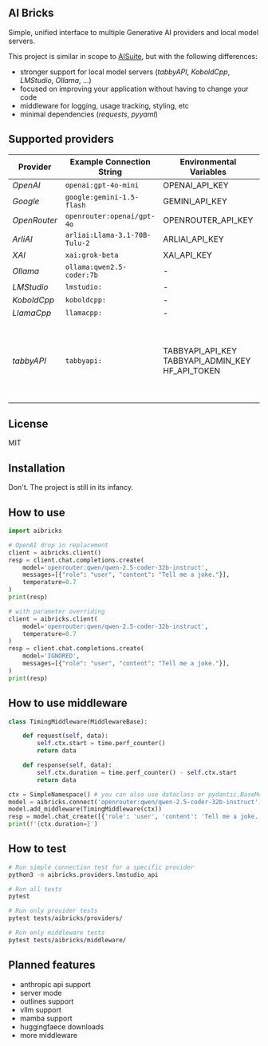 ## AI Bricks

Simple, unified interface to multiple Generative AI providers and local model servers.

This project is similar in scope to [AISuite](https://github.com/andrewyng/aisuite),
but with the following differences:
- stronger support for local model servers (*tabbyAPI*, *KoboldCpp*, *LMStudio*, *Ollama*, ...)
- focused on improving your application without having to change your code
- middleware for logging, usage tracking, styling, etc
- minimal dependencies (*requests*, *pyyaml*)


## Supported providers

| Provider     | Example Connection String     | Environmental Variables  | Notes |
|--------------|-------------------------------|--------------------------|-------|
| *OpenAI*     | `openai:gpt-4o-mini`          | OPENAI_API_KEY           |       |
| *Google*     | `google:gemini-1.5-flash`     | GEMINI_API_KEY           |       |
| *OpenRouter* | `openrouter:openai/gpt-4o`    | OPENROUTER_API_KEY       |       |
| *ArliAI*     | `arliai:Llama-3.1-70B-Tulu-2` | ARLIAI_API_KEY           |       |
| *XAI*        | `xai:grok-beta`               | XAI_API_KEY              |       |
| *Ollama*     | `ollama:qwen2.5-coder:7b`     | -                        | GGUF  |
| *LMStudio*   | `lmstudio:`                   | -                        | GGUF  |
| *KoboldCpp*  | `koboldcpp:`                  | -                        | GGUF  |
| *LlamaCpp*   | `llamacpp:`                   | -                        | GGUF  |
| *tabbyAPI*   | `tabbyapi:`                   | TABBYAPI_API_KEY<br>TABBYAPI_ADMIN_KEY<br>HF_API_TOKEN | EXL2, GPTQ<br>dynamic model downloads<br>dynamic model loading |

## License

MIT


## Installation

Don't. The project is still in its infancy.

## How to use


```python
import aibricks

# OpenAI drop in replacement
client = aibricks.client()
resp = client.chat.completions.create(
    model='openrouter:qwen/qwen-2.5-coder-32b-instruct',
    messages=[{"role": "user", "content": "Tell me a joke."}],
    temperature=0.7
)
print(resp)
```

```python
# with parameter overriding
client = aibricks.client(
    model='openrouter:qwen/qwen-2.5-coder-32b-instruct',
    temperature=0.7
)
resp = client.chat.completions.create(
    model='IGNORED',
    messages=[{"role": "user", "content": "Tell me a joke."}],
)
print(resp)
```

## How to use middleware

```python
class TimingMiddleware(MiddlewareBase):

    def request(self, data):
        self.ctx.start = time.perf_counter()
        return data

    def response(self, data):
        self.ctx.duration = time.perf_counter() - self.ctx.start
        return data

ctx = SimpleNamespace() # you can also use dataclass or pydantic.BaseModel
model = aibricks.connect('openrouter:qwen/qwen-2.5-coder-32b-instruct')
model.add_middleware(TimingMiddleware(ctx))
resp = model.chat_create([{'role': 'user', 'content': 'Tell me a joke.'}])
print(f'{ctx.duration=}')
```

## How to test

```sh
# Run simple connection test for a specific provider
python3 -m aibricks.providers.lmstudio_api

# Run all tests
pytest

# Run only provider tests
pytest tests/aibricks/providers/

# Run only middleware tests
pytest tests/aibricks/middleware/
```

## Planned features

- anthropic api support
- server mode
- outlines support
- vllm support
- mamba support
- huggingfaece downloads
- more middleware
